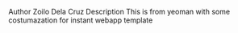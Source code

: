 Author Zoilo Dela Cruz
Description This is from yeoman with some costumazation for instant webapp template